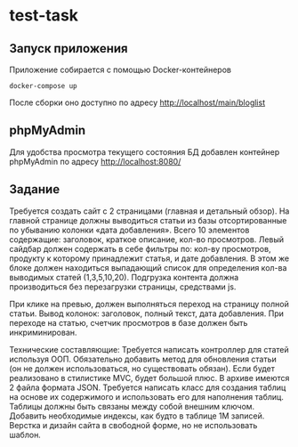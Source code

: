 # test-task

## Запуск приложения
Приложение собирается с помощью Docker-контейнеров

```
docker-compose up
```

После сборки оно доступно по адресу [http://localhost/main/bloglist](http://localhost/main/bloglist)

## phpMyAdmin
Для удобства просмотра текущего состояния БД добавлен контейнер phpMyAdmin по адресу [http://localhost:8080/](http://localhost:8080/)

## Задание
Требуется создать сайт с 2 страницами (главная и детальный обзор). На главной странице должны выводиться статьи из базы отсортированные по убыванию колонки «дата добавления». Всего 10 элементов содержащие: заголовок, краткое описание, кол-во просмотров. Левый сайдбар должен содержать в себе фильтры по: кол-ву просмотров, продукту к которому принадлежит статья, и дате добавления. В этом же блоке должен находиться выпадающий список для определения кол-ва выводимых статей (1,3,5,10,20).
Подгрузка контента должна производиться без перезагрузки страницы, средствами js.

При клике на превью, должен выполняться переход на страницу полной статьи. Вывод колонок: заголовок, полный текст, дата добавления. При переходе на статью, счетчик просмотров в базе должен быть инкриминирован.

Технические составляющие:
Требуется написать контроллер для статей используя ООП. Обязательно добавить метод для обновления статьи (он не должен использоваться, но существовать обязан).
Если будет реализовано в стилистике MVC, будет большой плюс.
В архиве имеются 2 файла формата JSON. Требуется написать класс для создания таблиц на основе их содержимого и использовать его для наполнения таблиц.
Таблицы должны быть связаны между собой внешним ключом. Добавить необходимые индексы, как будто в таблице 1М записей.
Верстка и дизайн сайта в свободной форме, но не использовать шаблон.
